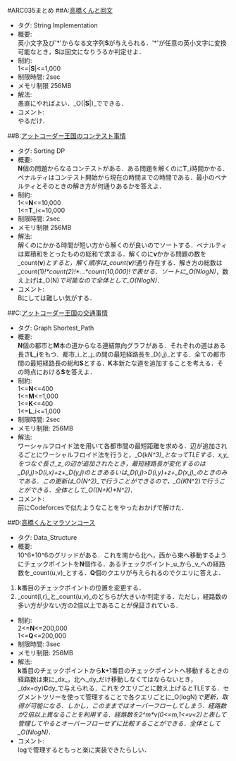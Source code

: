#ARC035まとめ
##A:[高橋くんと回文](http://arc035.contest.atcoder.jp/tasks/arc035_a)
+ タグ: String Implementation
+ 概要:  
英小文字及び'\*'からなる文字列**S**が与えられる．'\*'が任意の英小文字に変換可能なとき，**S**は回文になりうるか判定せよ．
+ 制約:  
1<=|**S**|<=1,000
+ 制限時間: 2sec
+ メモリ制限 256MB
+ 解法:  
愚直にやればよい．_O(|**S**|)_でできる．  
+ コメント:  
やるだけ．

##B:[アットコーダー王国のコンテスト事情](http://arc035.contest.atcoder.jp/tasks/arc035_b)
+ タグ: Sorting DP
+ 概要:  
**N**個の問題からなるコンテストがある．ある問題を解くのに**T**_i時間かかる．ペナルティはコンテスト開始から現在の時間までの時間である．最小のペナルティとそのときの解き方が何通りあるかを答えよ．
+ 制約:  
1<=**N**<=10,000  
1<=**T**_i<=10,000
+ 制限時間: 2sec
+ メモリ制限 256MB
+ 解法:  
解くのにかかる時間が短い方から解くのが良いのでソートする．ペナルティは累積和をとったものの総和で求まる．解くのに**v**かかる問題の数を_count(**v**)_とすると，解く順序は_count(**v**)_!通り存在する．解き方の総数は_count(1)_!\*_count(2)_!\*...\*_count(10,000)_!で表せる．ソートに_O(NlogN)_，数え上げは_O(N)_で可能なので全体として_O(NlogN)_．
+ コメント:  
Bにしては難しい気がする．

##C:[アットコーダー王国の交通事情](http://arc035.contest.atcoder.jp/tasks/arc035_c)
+ タグ: Graph Shortest_Path
+ 概要:  
**N**個の都市と**M**本の道からなる連結無向グラフがある．それぞれの道はある長さ**L_i**をもつ．都市_i_と_j_の間の最短経路長を_D(i,j)_とする．全ての都市間の最短経路長の総和**S**とする．**K**本新たな道を追加することを考える．その時点における**S**を答えよ．
+ 制約:  
1<=**N**<=400  
1<=**M**<=1,000  
1<=**K**<=400  
1<=**L**_i<=1,000
+ 制限時間: 2sec
+ メモリ制限: 256MB
+ 解法:  
ワーシャルフロイド法を用いて各都市間の最短距離を求める．辺が追加されるごとにワーシャルフロイド法を行うと，_O(k*N^3)_となってTLEする．_x_,_y_をつなぐ長さ_z_の辺が追加されたとき，最短経路長が変化するのは_D(i,j)_>_D(i,x)_+z+_D(y,j)_のときあるいは_D(i,j)_>_D(i,y)_+z+_D(x,j)_のときのみである．この更新は_O(N^2)_で行うことができるので，_O(K*N^2)_で行うことができる．全体として_O((N+K)*N^2)_．
+ コメント:  
前にCodeforcesで似たようなことをやったおかげで解けた．

##D:[高橋くんとマラソンコース](http://arc035.contest.atcoder.jp/tasks/arc035_d)
+ タグ: Data_Structure
+ 概要:  
10^6\*10^6のグリッドがある．これを南から北へ，西から東へ移動するようにチェックポイントを**N**個作る．あるチェックポイント_u_から_v_への経路数を_count(u,v)_とする．**Q**個のクエリが与えられるのでクエリに答えよ．
 1. **k**番目のチェックポイントの位置を変更する．
 2. _count(l,r)_と_count(u,v)_のどちらが大きいか判定する．ただし，経路数の多い方が少ない方の2倍以上であることが保証されている．
+ 制約:  
2<=**N**<=200,000  
1<=**Q**<=200,000
+ 制限時間: 3sec
+ メモリ制限: 256MB
+ 解法:  
**k**番目のチェックポイントから**k**+1番目のチェックポイントへ移動するときの経路数は東に_dx_，北へ_dy_だけ移動しなくてはならないとき，_(dx+dy)**C**dy_で与えられる．これをクエリごとに数え上げるとTLEする．セグメントツリーを使って管理することで各クエリごとに_O(logN)_で更新，取得が可能になる．しかし，このままではオーバーフローしてしまう．経路数が2倍以上異なることを利用する．経路数を2^m*v(0<=m,1<=v<2)と表して管理してやるとオーバーフローせずに比較することができる．全体として_O(NlogN)_．
+ コメント:  
logで管理するともっと楽に実装できたらしい．
